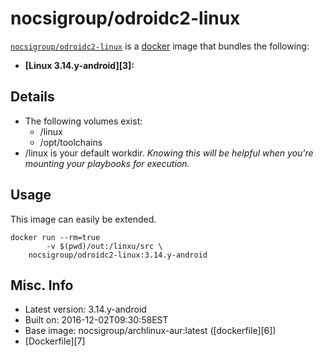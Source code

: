 # nocsigroup/odroidc2-linux  

[`nocsigroup/odroidc2-linux`][1] is a [docker][2] image that bundles the following:  
* **[Linux 3.14.y-android][3]:**

## Details
* The following volumes exist:  
  - /linux
  - /opt/toolchains
* /linux is your default workdir. *Knowing this will be helpful when you're mounting your playbooks for execution.*   

## Usage 
This image can easily be extended.  

````
docker run --rm=true 
        -v $(pwd)/out:/linxu/src \
	nocsigroup/odroidc2-linux:3.14.y-android 
````

## Misc. Info 
* Latest version: 3.14.y-android   
* Built on: 2016-12-02T09:30:58EST   
* Base image: nocsigroup/archlinux-aur:latest ([dockerfile][6])  
* [Dockerfile][7]

[1]: https://hub.docker.com/r/nocsigroup/odroidc2-linux/   
[2]: https://docker.com 
